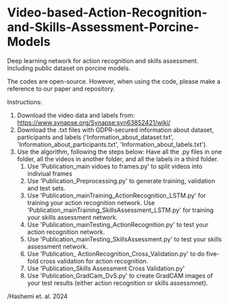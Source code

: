 # Video-based-Action-Recognition-and-Skills-Assessment-Porcine-Models
Deep learning network for action recognition and skills assessment. Including public dataset on porcine models.

The codes are open-source. However, when using the code, please make a reference to our paper and repository.

Instructions:

1) Download the video data and labels from: https://www.synapse.org/Synapse:syn63852421/wiki/
2) Download the .txt files with GDPR-secured information about dataset, participants and labels ('Information_about_dataset.txt', 'Information_about_participants.txt', 'Information_about_labels.txt').
3) Use the algorithm, following the steps below:
   Have all the .py files in one folder, all the videos in another folder, and all the labels in a third folder.
   1) Use 'Publication_main vidoes to frames.py' to split videos into indiviual frames
   2) Use 'Publication_Preprocessing.py' to generate training, validation and test sets.
   3) Use 'Publication_mainTraining_ActionRecognition_LSTM.py' for training your action recognition network.
      Use 'Publication_mainTraining_SkillsAssessment_LSTM.py' for training your skills assessment network.
   4) Use 'Publication_mainTesting_ActionRecognition.py' to test your action recognition network.
   5) Use 'Publication_mainTesting_SkillsAssessment.py' to test your skills assessment network.
   6) Use 'Publication_ ActionRecognition_Cross_Validation.py' to do five-fold cross validation for action recognition.
   7) Use 'Publication_Skills Assessment Cross Validation.py'
   8) Use 'Publication_GradCam_DvS.py' to create GradCAM images of your test results (either action recognition or skills assessmnet).


/Hashemi et. al. 2024
